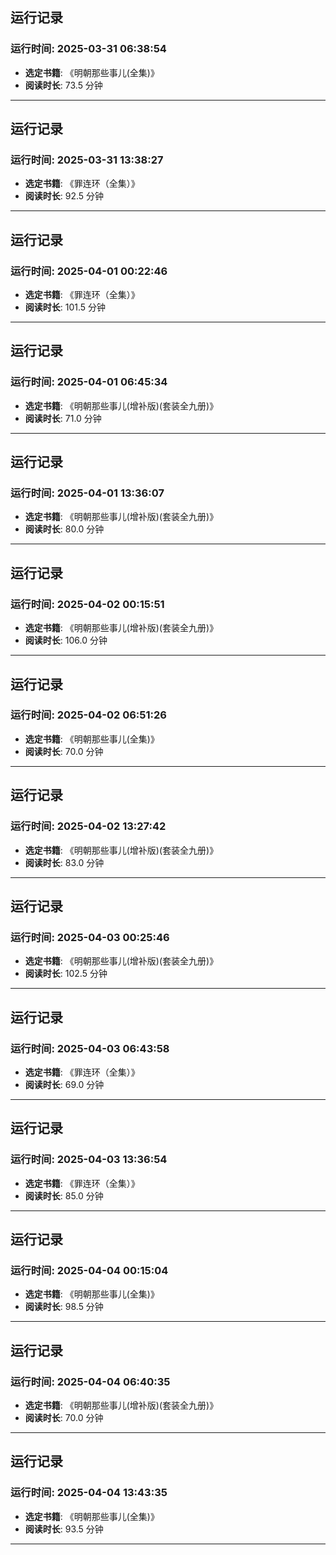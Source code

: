 ## 运行记录
### 运行时间: 2025-03-31 06:38:54
- **选定书籍**: 《明朝那些事儿(全集)》
- **阅读时长**: 73.5 分钟
------------------------------
## 运行记录
### 运行时间: 2025-03-31 13:38:27
- **选定书籍**: 《罪连环（全集）》
- **阅读时长**: 92.5 分钟
------------------------------
## 运行记录
### 运行时间: 2025-04-01 00:22:46
- **选定书籍**: 《罪连环（全集）》
- **阅读时长**: 101.5 分钟
------------------------------
## 运行记录
### 运行时间: 2025-04-01 06:45:34
- **选定书籍**: 《明朝那些事儿(增补版)(套装全九册)》
- **阅读时长**: 71.0 分钟
------------------------------
## 运行记录
### 运行时间: 2025-04-01 13:36:07
- **选定书籍**: 《明朝那些事儿(增补版)(套装全九册)》
- **阅读时长**: 80.0 分钟
------------------------------
## 运行记录
### 运行时间: 2025-04-02 00:15:51
- **选定书籍**: 《明朝那些事儿(增补版)(套装全九册)》
- **阅读时长**: 106.0 分钟
------------------------------
## 运行记录
### 运行时间: 2025-04-02 06:51:26
- **选定书籍**: 《明朝那些事儿(全集)》
- **阅读时长**: 70.0 分钟
------------------------------
## 运行记录
### 运行时间: 2025-04-02 13:27:42
- **选定书籍**: 《明朝那些事儿(增补版)(套装全九册)》
- **阅读时长**: 83.0 分钟
------------------------------
## 运行记录
### 运行时间: 2025-04-03 00:25:46
- **选定书籍**: 《明朝那些事儿(增补版)(套装全九册)》
- **阅读时长**: 102.5 分钟
------------------------------
## 运行记录
### 运行时间: 2025-04-03 06:43:58
- **选定书籍**: 《罪连环（全集）》
- **阅读时长**: 69.0 分钟
------------------------------
## 运行记录
### 运行时间: 2025-04-03 13:36:54
- **选定书籍**: 《罪连环（全集）》
- **阅读时长**: 85.0 分钟
------------------------------
## 运行记录
### 运行时间: 2025-04-04 00:15:04
- **选定书籍**: 《明朝那些事儿(全集)》
- **阅读时长**: 98.5 分钟
------------------------------
## 运行记录
### 运行时间: 2025-04-04 06:40:35
- **选定书籍**: 《明朝那些事儿(增补版)(套装全九册)》
- **阅读时长**: 70.0 分钟
------------------------------
## 运行记录
### 运行时间: 2025-04-04 13:43:35
- **选定书籍**: 《明朝那些事儿(全集)》
- **阅读时长**: 93.5 分钟
------------------------------
